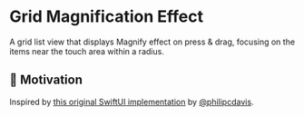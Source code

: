 # Grid Magnification Effect

A grid list view that displays Magnify effect on press & drag, focusing on the items near the touch area within a radius.

## 🌻 Motivation

Inspired by [this original SwiftUI implementation](https://twitter.com/philipcdavis/status/1549409119131488256) by [@philipcdavis](https://twitter.com/philipcdavis).
